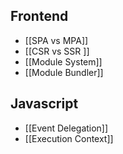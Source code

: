 ## Frontend
- [[SPA vs MPA]]
- [[CSR vs SSR ]]
- [[Module System]]
- [[Module Bundler]]

## Javascript
- [[Event Delegation]]
- [[Execution Context]]



